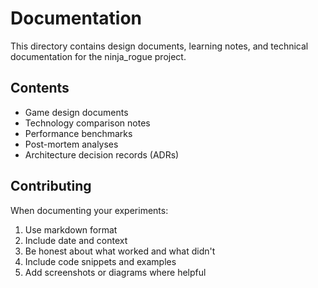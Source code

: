# Documentation

This directory contains design documents, learning notes, and technical documentation for the ninja_rogue project.

## Contents

- Game design documents
- Technology comparison notes
- Performance benchmarks
- Post-mortem analyses
- Architecture decision records (ADRs)

## Contributing

When documenting your experiments:
1. Use markdown format
2. Include date and context
3. Be honest about what worked and what didn't
4. Include code snippets and examples
5. Add screenshots or diagrams where helpful